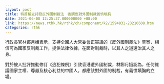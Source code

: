```yaml
---
layout: post
title: 特首稱支持設反外國制裁法　強調應對外國制裁義憤填胸
date: 2021-06-08 12:25:37.000000000 +08:00
link: https://news.rthk.hk/rthk/ch/component/k2/1594831-20210608.htm
categories: rthk
---
```


行政長官林鄭月娥表示，支持全國人大常委會正審議的《反外國制裁法》草案，相信可為國家反制裁工作，提供法律依據，在面對制裁時，以其人之道還治其人之身。

對於被人批評推動修訂《逃犯條例》引致香港遭外國制裁，林鄭月娥認為，任何維護國家主權、尊嚴及核心利益的中國人，都應該對外國的制裁，有義憤填胸的立場。
